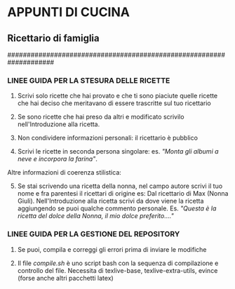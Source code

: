 #                       APPUNTI DI CUCINA
##                     Ricettario di famiglia
####################################################################


### LINEE GUIDA PER LA STESURA DELLE RICETTE


 1. Scrivi solo ricette che hai provato e che ti sono piaciute
    quelle ricette che hai deciso che meritavano di essere 
    trascritte sul tuo ricettario

 2. Se sono ricette che hai preso da altri e modificato
    scrivilo nell'Introduzione alla ricetta.

 3. Non condividere informazioni personali: il ricettario è pubblico

 4. Scrivi le ricette in seconda persona singolare: es. *"Monta gli
    albumi a neve e incorpora la farina"*.

 Altre informazioni di coerenza stilistica:

 5. Se stai scrivendo una ricetta della nonna, nel campo autore
    scrivi il tuo nome e fra parentesi il ricettari di origine es: 
    Dal ricettario di Max (Nonna Giuli). Nell'Introduzione alla 
    ricetta scrivi da dove viene la ricetta aggiungendo se puoi 
    qualche commento personale. Es. *"Questa è la ricetta del dolce
    della Nonna, il mio dolce preferito...."*




### LINEE GUIDA PER LA GESTIONE DEL REPOSITORY 

 1. Se puoi, compila e correggi gli errori prima di inviare le 
    modifiche

 2. Il file *compile.sh* è uno script bash con la sequenza di 
    compilazione e controllo del file. Necessita di texlive-base, 
    texlive-extra-utils, evince (forse anche altri pacchetti latex)
